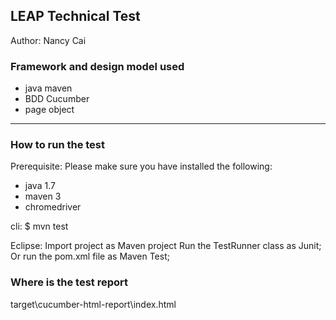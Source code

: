 ## LEAP Technical Test

Author: Nancy Cai

### Framework and design model used

- java maven
- BDD Cucumber
- page object

---------------------------------------------------
### How to run the test

Prerequisite: Please make sure you have installed the following:

- java 1.7
- maven 3
- chromedriver

cli:
$ mvn test

Eclipse:
Import project as Maven project
Run the TestRunner class as Junit;
Or run the pom.xml file as Maven Test;


### Where is the test report

target\cucumber-html-report\index.html
